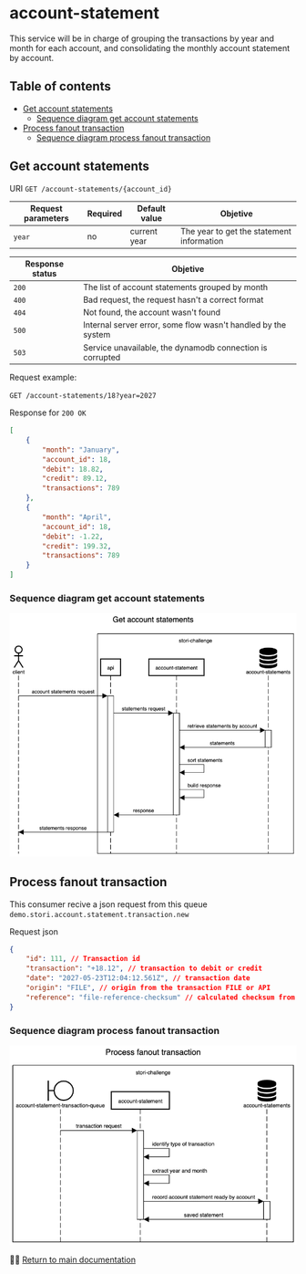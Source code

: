 # account-statement

This service will be in charge of grouping the transactions by year and month for each account, and consolidating the monthly account statement by account.

## Table of contents

* [Get account statements](#get-account-statements)
    - [Sequence diagram get account statements](#sequence-diagram-get-account-statements)
* [Process fanout transaction](#process-fanout-transaction)
    - [Sequence diagram process fanout transaction](#sequence-email-process-fanout-transaction)

## Get account statements
URI `GET /account-statements/{account_id}`

Request parameters | Required | Default value | Objetive
--- | --- | --- | ---
`year` | no | current year | The year to get the statement information

Response status | Objetive
--- | ---
`200` | The list of account statements grouped by month
`400` | Bad request, the request hasn't a correct format
`404` | Not found, the account wasn't found
`500` | Internal server error, some flow wasn't handled by the system
`503` | Service unavailable, the dynamodb connection is corrupted

Request example:

`GET /account-statements/18?year=2027`


Response for `200 OK`

```json
[
    {
        "month": "January",
        "account_id": 18,
        "debit": 18.82,
        "credit": 89.12,
        "transactions": 789
    },
    {
        "month": "April",
        "account_id": 18,
        "debit": -1.22,
        "credit": 199.32,
        "transactions": 789
    }
]
```

### Sequence diagram get account statements

![Get account statements](get-account-statements.png)


## Process fanout transaction

This consumer recive a json request from this queue `demo.stori.account.statement.transaction.new`

Request json

```json
{
    "id": 111, // Transaction id
    "transaction": "+18.12", // transaction to debit or credit
    "date": "2027-05-23T12:04:12.561Z", // transaction date
    "origin": "FILE", // origin from the transaction FILE or API
    "reference": "file-reference-checksum" // calculated checksum from file for transactions logs
}
```

### Sequence diagram process fanout transaction

![Process fanout transaction](process-fanout-transaction.png)

☝🏽 [Return to main documentation](../README.md#table-of-contents)